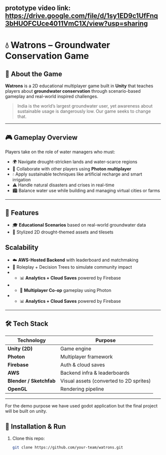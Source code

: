 ## prototype video link: https://drive.google.com/file/d/1sy1ED9c1UfFnq3bHUOFCUce4011VmC1X/view?usp=sharing
# 💧 Watrons – Groundwater Conservation Game

## 🧠 About the Game

**Watrons** is a 2D educational multiplayer game built in **Unity** that teaches players about **groundwater conservation** through scenario-based gameplay and real-world inspired challenges.

> India is the world’s largest groundwater user, yet awareness about sustainable usage is dangerously low. Our game seeks to change that.

---

## 🎮 Gameplay Overview

Players take on the role of water managers who must:
- 🌍 Navigate drought-stricken lands and water-scarce regions
- 💬 Collaborate with other players using **Photon multiplayer**
- 💧 Apply sustainable techniques like artificial recharge and smart irrigation
- ⚠️ Handle natural disasters and crises in real-time
- 🏙️ Balance water use while building and managing virtual cities or farms

---

## 🚀 Features

- 🎓 **Educational Scenarios** based on real-world groundwater data  
- 🧱 Stylized 2D drought-themed assets and tilesets  

## Scalability
- ☁️ **AWS-Hosted Backend** with leaderboard and matchmaking  
- 🧪 Roleplay + Decision Trees to simulate community impact
- - 📊 **Analytics + Cloud Saves** powered by Firebase
- - 🤝 **Multiplayer Co-op** gameplay using Photon
- - 📊 **Analytics + Cloud Saves** powered by Firebase

---

## 🛠️ Tech Stack

| Technology | Purpose |
|-----------|---------|
| **Unity (2D)** | Game engine |
| **Photon** | Multiplayer framework |
| **Firebase** | Auth & cloud saves |
| **AWS** | Backend infra & leaderboards |
| **Blender / Sketchfab** | Visual assets (converted to 2D sprites) |
| **OpenGL** | Rendering pipeline |

---
For the demo purpose we have used godot application but the final project will be built on unity.
## 📌 Installation & Run

1. Clone this repo:
   ```bash
   git clone https://github.com/your-team/watrons.git
